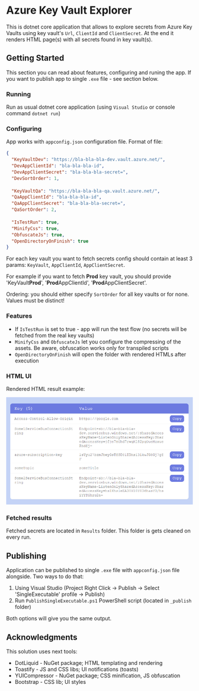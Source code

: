 
# Azure Key Vault Explorer

This is dotnet core application that allows to explore secrets from Azure Key Vaults using key vault's `Url`, `ClientId` and `ClientSecret`. At the end it renders HTML page(s) with all secrets found in key vault(s).

## Getting Started

This section you can read about features, configuring and runing the app. If you want to publish app to single `.exe` file - see section below.

### Running

Run as usual dotnet core application (using `Visual Studio` or console command `dotnet run`)


### Configuring

App works with `appconfig.json` configuration file. Format of file:

```json
{
  "KeyVaultDev": "https://bla-bla-bla-dev.vault.azure.net/",
  "DevAppClientId": "bla-bla-bla-id",
  "DevAppClientSecret": "bla-bla-bla-secret=",
  "DevSortOrder": 1,
 
  "KeyVaultQa": "https://bla-bla-bla-qa.vault.azure.net/",
  "QaAppClientId": "bla-bla-bla-id",
  "QaAppClientSecret": "bla-bla-bla-secret=",
  "QaSortOrder": 2,
 
  "IsTestRun": true,
  "MinifyCss": true,
  "ObfuscateJs": true,
  "OpenDirectoryOnFinish": true
}
```
For each key vault you want to fetch secrets config should contain at least 3 params: `KeyVault`, `AppClientId`, `AppClientSecret`. 

For example if you want to fetch **Prod** key vault, you should provide 'KeyVault**Prod**', '**Prod**AppClientId', '**Prod**AppClientSecret'.

Ordering: you should either specify `SortOrder` for all key vaults or for none. Values must be distinct!


### Features

* If `IsTestRun` is set to true - app will run the test flow (no secrets will be fetched from the real key vaults)
* `MinifyCss` and `ObfuscateJs` let you configure the compressing of the assets. Be aware, obfuscation works only for transpiled scripts
* `OpenDirectoryOnFinish` will open the folder with rendered HTMLs after execution

### HTML UI
Rendered HTML result example:

![HTML UI](./Assets/images/screenshot/result2.png?raw=true)

### Fetched results
Fetched secrets are located in `Results` folder. This folder is gets cleaned on every run.

## Publishing

Application can be published to single `.exe` file with `appconfig.json` file alongside. Two ways to do that: 
1. Using Visual Studio (Project Right Click &rarr; Publish &rarr; Select 'SingleExecutable' profile &rarr; Publish)
2. Run `PublishSingleExecutable.ps1` PowerShell script (located in `_publish` folder)

Both options will give you the same output.

## Acknowledgments

This solution uses next tools:
* DotLiquid - NuGet package; HTML templating and rendering
* Toastify - JS and CSS libs;  UI notifications (toasts)
* YUICompressor - NuGet package; CSS minification, JS obfuscation
* Bootstrap - CSS lib; UI styles
